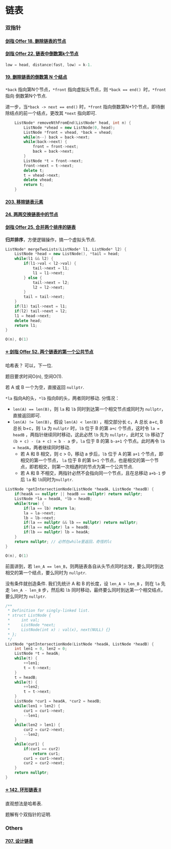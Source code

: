 # 链表

### 双指针

#### [剑指 Offer 18. 删除链表的节点](https://leetcode-cn.com/problems/shan-chu-lian-biao-de-jie-dian-lcof/)

#### [剑指 Offer 22. 链表中倒数第k个节点](https://leetcode-cn.com/problems/lian-biao-zhong-dao-shu-di-kge-jie-dian-lcof/)

```C++
low = head, distance(fast, low) = k-1. 
```

#### [19. 删除链表的倒数第 N 个结点](https://leetcode-cn.com/problems/remove-nth-node-from-end-of-list/)

`*back` 指向第N个节点，`*front`  指向虚拟头节点，则 `*back == end() `时，`*front` 指向 倒数第N个节点.

进一步，当`*back -> next == end()` 时，`*front` 指向倒数第N+1个节点，即待删除结点的前一个结点，更改其 `*next` 指向即可.

```C++
    ListNode* removeNthFromEnd(ListNode* head, int n) {
        ListNode *vhead = new ListNode(0, head);
        ListNode *front = vhead, *back = vhead;
        while(n--) back = back->next;
        while(back->next) {
            front = front->next;
            back = back->next;
        }
        ListNode *t = front->next;
        front->next = t->next;
        delete t;
        t = vhead->next;
        delete vhead;
        return t;        
    }

```

#### [203. 移除链表元素](https://leetcode-cn.com/problems/remove-linked-list-elements/)

#### [24. 两两交换链表中的节点](https://leetcode-cn.com/problems/swap-nodes-in-pairs/)

#### [剑指 Offer 25. 合并两个排序的链表](https://leetcode-cn.com/problems/he-bing-liang-ge-pai-xu-de-lian-biao-lcof/)

**归并排序**，方便逻辑操作，搞一个虚拟头节点.

```C++
ListNode* mergeTwoLists(ListNode* l1, ListNode* l2) {
    ListNode *head = new ListNode(), *tail = head;
    while(l1 && l2) {
        if(l1->val < l2->val) {
            tail->next = l1;
            l1 = l1->next;
        } else {
            tail->next = l2;
            l2 = l2->next;
        }
        tail = tail->next;
    }
    if(l1) tail->next = l1;
    if(l2) tail->next = l2;
    l1 = head->next;
    delete head;
    return l1;
}

O(n), O(1)
```

#### [⭐ 剑指 Offer 52. 两个链表的第一个公共节点](https://leetcode-cn.com/problems/liang-ge-lian-biao-de-di-yi-ge-gong-gong-jie-dian-lcof/)

哈希表？ 可以，下一位.

题目要求时间O(n), 空间O(1).

若 A 或 B 一个为空，直接返回  `nullptr`.

`*la` 指向A的头，`*lb` 指向B的头，两者同时移动. 分情况：

* `len(A) == len(B)`，则 `la` 和 `lb` 同时到达第一个相交节点或同时为 `nullptr`，直接返回即可.
* `len(A) != len(B)`，假设 `len(A) < len(B)` ，相交部分长 c，A 总长 a+c, B 总长 b+c，则 `la` 为 `nullptr` 时，`lb`  位于 B 的第 `a+c` 个节点，这时令 `la = headB` ，两指针继续同时移动，这此必然 `lb` 先为 `nullptr`，此时又 `lb` 移动了 `(b + c) - (a + c) = b - a`  步，`la` 位于 B 的第 `b-a+1` 个节点。此时再令 `lb = headA`，两者继续同时移动. 
  * 若 A 和 B 相交，则 c > 0，移动 a 步后，`lb` 位于 A 的第 `a+1` 个节点，即相交的第一个节点， `la` 位于 B 的第 `b+1` 个节点，也是相交的第一个节点，即若相交，则第一次相遇时的节点为第一个公共节点.
  * 若 A 和 B 不相交，两指针必然不会指向同一个节点，且在总移动 `a+b-1` 步后 `la` 和 `lb`同时为`nullptr`.

```C++
ListNode *getIntersectionNode(ListNode *headA, ListNode *headB) {
    if(headA == nullptr || headB == nullptr) return nullptr;
    ListNode *la = headA, *lb = headB;
    while(true) {
        if(la == lb) return la;
        la = la->next;
        lb = lb->next;
        if(la == nullptr && lb == nullptr) return nullptr;
        if(la == nullptr) la = headB;
        if(lb == nullptr) lb = headA;
    }
    return nullptr; // 必然在while里返回，奇怪的lc
}

O(n), O(1)
```

前面讲到，若 `len_A == len_B`，则两链表各自从头节点同时出发，要么同时到达相交的第一个结点，要么同时为 `nullptr`.

没有条件就创造条件. 我们先统计 A 和 B 的长度，设 `len_A > len_B` ，则在 `la` 先走 `len_A - len_B` 步，然后和 `lb` 同时移动，最终要么同时到达第一个相交结点，要么同时为 `nullptr`.

```C++
/**
 * Definition for singly-linked list.
 * struct ListNode {
 *     int val;
 *     ListNode *next;
 *     ListNode(int x) : val(x), next(NULL) {}
 * };
 */
ListNode *getIntersectionNode(ListNode *headA, ListNode *headB) {
    int len1 = 0, len2 = 0;
    ListNode *t = headA;
    while(t) {
        ++len1;
        t = t->next;
    }
    t = headB;
    while(t) {
        ++len2;
        t = t->next;
    }
    ListNode *cur1 = headA, *cur2 = headB;
    while(len1 > len2) {
        cur1 = cur1->next;
        --len1;
    }
    while(len2 > len1) {
        cur2 = cur2->next;
        --len2;
    }
    while(cur1) {
        if(cur1 == cur2)
            return cur1;
        cur1 = cur1->next;
        cur2 = cur2->next;
    }
    return nullptr;
}
```

#### [⭐ 142. 环形链表 II](https://leetcode-cn.com/problems/linked-list-cycle-ii/)

直观想法是哈希表.

题解有个双指针的证明.

### Others

#### [707. 设计链表](https://leetcode-cn.com/problems/design-linked-list/)

